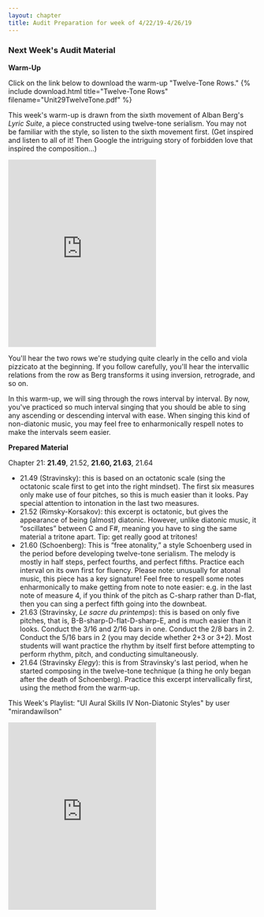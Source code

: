 ```yaml
---
layout: chapter
title: Audit Preparation for week of 4/22/19-4/26/19
---
```


### Next Week's Audit Material

**Warm-Up**

Click on the link below to download the warm-up "Twelve-Tone Rows."
{% include download.html title="Twelve-Tone Rows" filename="Unit29TwelveTone.pdf" %}

This week's warm-up is drawn from the sixth movement of Alban Berg's *Lyric Suite*, a piece constructed using twelve-tone serialism. You may not be familiar with the style, so listen to the sixth movement first. (Get inspired and listen to all of it! Then Google the intriguing story of forbidden love that inspired the composition...)

<iframe src="https://open.spotify.com/embed/track/5OmJEteUuPEIxgPf10COzQ" width="300" height="380" frameborder="0" allowtransparency="true" allow="encrypted-media"></iframe>

You'll hear the two rows we're studying quite clearly in the cello and viola pizzicato at the beginning. If you follow carefully, you'll hear the intervallic relations from the row as Berg transforms it using inversion, retrograde, and so on.

In this warm-up, we will sing through the rows interval by interval. By now, you've practiced so much interval singing that you should be able to sing any ascending or descending interval with ease. When singing this kind of non-diatonic music, you may feel free to enharmonically respell notes to make the intervals seem easier.

**Prepared Material**

Chapter 21: **21.49**, 21.52, **21.60, 21.63**, 21.64
- 21.49 (Stravinsky): this is based on an octatonic scale (sing the octatonic scale first to get into the right mindset). The first six measures only make use of four pitches, so this is much easier than it looks. Pay special attention to intonation in the last two measures.
- 21.52 (Rimsky-Korsakov): this excerpt is octatonic, but gives the appearance of being (almost) diatonic. However, unlike diatonic music, it “oscillates” between C and F#, meaning you have to sing the same material a tritone apart. Tip: get really good at tritones!
- 21.60 (Schoenberg): This is “free atonality,” a style Schoenberg used in the period before developing twelve-tone serialism. The melody is mostly in half steps, perfect fourths, and perfect fifths. Practice each interval on its own first for fluency. Please note: unusually for atonal music, this piece has a key signature! Feel free to respell some notes enharmonically to make getting from note to note easier: e.g. in the last note of measure 4, if you think of the pitch as C-sharp rather than D-flat, then you can sing a perfect fifth going into the downbeat.
- 21.63 (Stravinsky, *Le sacre du printemps*): this is based on only five pitches, that is, B-B-sharp-D-flat-D-sharp-E, and is much easier than it looks. Conduct the 3/16 and 2/16 bars in one. Conduct the 2/8 bars in 2. Conduct the 5/16 bars in 2 (you may decide whether 2+3 or 3+2). Most students will want practice the rhythm by itself first before attempting to perform rhythm, pitch, and conducting simultaneously.
- 21.64 (Stravinsky *Elegy*): this is from Stravinsky's last period, when he started composing in the twelve-tone technique (a thing he only began after the death of Schoenberg). Practice this excerpt intervallically first, using the method from the warm-up.

This Week's Playlist: "UI Aural Skills IV Non-Diatonic Styles" by user "mirandawilson"

<iframe src="https://open.spotify.com/embed/user/mirandawilson/playlist/2wNXL7Uow8vdp0jcpOCwnU" width="300" height="380" frameborder="0" allowtransparency="true" allow="encrypted-media"></iframe>